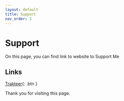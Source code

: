```yaml
---
layout: default
title: Support
nav_order: 2
---
```


# Support

On this page, you can find link to website to Support Me

## Links


[Trakteer](https://trakteer.id/xloot/tip){: .btn }

Thank you for visiting this page.
